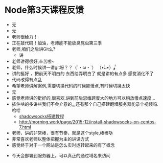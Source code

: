 # Node第3天课程反馈

-  无
- 无
- 老师很给力！
- 正在敲代码！加油，老师能不能放臭屁虫第三季
- 老师,咱们之后讲Git么?
  + 讲
- 老师讲得很好,辛苦啦~
-  老师，什么时候讲一讲git呀？？（´・ω・`） （•̀ᴗ•́）و ̑̑
- 讲的挺好 ，把前天不明白的 东西给弄明白了 就是讲的有点多 感觉消化不了
-  代码改得有点乱
- 希望老师讲解案例,需要切换代码的时候能慢点,有时候切换太快
- 无
- 感觉老师讲的挺好的,很喜欢.讲到前后思维跨度大的地方可以稍放慢点速度...
- 插件啥的多讲些我们不会介意的,,,还有那个自己搭建翻墙服务器能录个视频吗.哈哈
  + [shadowsocks搭建教程](http://shadowsocks.blogspot.com/)
  + http://morning.work/page/2015-12/install-shadowsocks-on-centos-7.html
- 老师，讲的非常棒，很有节奏，就是这个style,棒棒哒
-  非常喜欢老师以整体把握为主的讲课方式
-  感觉终于对于一个网站是怎么实时运转起来的有了概念
  +  今天会部署到服务器上，可以真正的通过域名来访问
